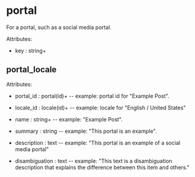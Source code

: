 # portal

For a portal, such as a social media portal.

Attributes:

* key : string+


## portal_locale

Attributes:

* portal_id : portal(id)+ -- example: portal id for "Example Post".

* locale_id : locale(id)+ -- example: locale for "English / United States"

* name : string+ -- example: "Example Post".

* summary : string -- example: "This portal is an example".

* description : text -- example: "This portal is an example of a social media portal"

* disambiguation : text -- example: "This text is a disambiguation description that explains the difference between this item and others."
